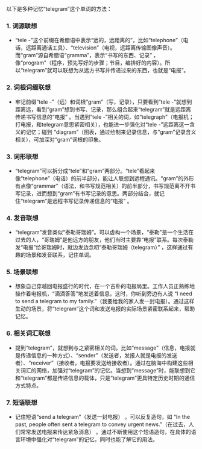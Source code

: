 以下是多种记忆“telegram”这个单词的方法：

### 1. 词源联想
 - “tele -”这个前缀在希腊语中表示“远的，远距离的”，比如“telephone”（电话，远距离通话工具）、“television”（电视，远距离传输图像声音）。而“gram”源自希腊语“gramma”，表示“书写的东西、记录” ，像“program”（程序，预先写好的步骤；节目，编排好的内容）。所以“telegram”就可以联想为从远方书写并传递过来的东西，也就是“电报”。

### 2. 词根词缀联想
 - 牢记前缀“tele -”（远）和词根“gram”（写，记录），只要看到“tele -”就想到距离远，看到“gram”想到书写、记录，那么组合起来“telegram”就是远距离传递书写信息的“电报” 。当遇到“tele -”相关的词，如“telegraph”（电报机；打电报，和telegram意思紧密相关），也能进一步强化对“tele -”远距离这一含义的记忆；碰到 “diagram”（图表，通过绘制来记录信息，与“gram”记录含义相关），可加深对“gram”词根的印象。

### 3. 词形联想
 - “telegram”可以拆分成“tele”和“gram”两部分。“tele”看起来像“telephone”（电话）的前半部分，能让人联想到远程通讯。“gram”的外形有点像“grammar”（语法，和书写规范相关）的前半部分，书写规范离不开书写记录，进而想到“gram”有书写记录的意思。两部分结合，就记住“telegram”是远程书写记录传递信息的“电报” 。

### 4. 发音联想
 - “telegram”发音类似“泰勒哥瑞姆”。可以虚构一个场景，“泰勒”是一个生活在过去的人，“哥瑞姆”是他远方的朋友，他们当时主要靠“电报”联系。每次泰勒发“电报”给哥瑞姆时，就边发边念叨“泰勒哥瑞姆（telegram）” ，这样通过有趣的场景和发音联系，记住单词。

### 5. 场景联想
 - 想象自己穿越回电报盛行的时代，在一个古朴的电报局里。工作人员正熟练地操作着电报机，“滴滴答答”地发送着信息。这时，你听到旁边有人说 “I need to send a telegram to my family.”（我要给我的家人发一封电报）。通过这样生动的场景，将“telegram”这个词和发送电报的实际场景紧密联系起来，帮助记忆。

### 6. 相关词汇联想
 - 提到“telegram”，就想到与之紧密相关的词。比如“message”（信息，电报就是传递信息的一种方式）、“sender”（发送者，发报人就是电报的发送者）、“receiver”（接收者，电报要发送给接收者）。通过在脑海中构建这些相关词汇的网络，加强对“telegram”的记忆。当想到“message”时，能联想到它和“telegram”都是传递信息的载体，只是“telegram”更具特定历史时期的通信方式特点。

### 7. 短语联想
 - 记住短语“send a telegram”（发送一封电报） 。可以反复造句，如 “In the past, people often sent a telegram to convey urgent news.”（在过去，人们常常发送电报来传达紧急消息） 。通过不断使用这个短语造句，在具体的语言环境中强化对“telegram”的记忆，同时也能了解它的用法。 